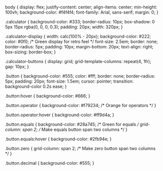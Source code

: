 body {
    display: flex;
    justify-content: center;
    align-items: center;
    min-height: 100vh;
    background-color: #f4f4f4;
    font-family: Arial, sans-serif;
    margin: 0;
}

.calculator {
    background-color: #333;
    border-radius: 10px;
    box-shadow: 0 5px 15px rgba(0, 0, 0, 0.3);
    padding: 20px;
    width: 320px;
}

.calculator-display {
    width: calc(100% - 20px);
    background-color: #222;
    color: #0f0; /* Green display for retro feel */
    font-size: 2.5em;
    border: none;
    border-radius: 5px;
    padding: 10px;
    margin-bottom: 20px;
    text-align: right;
    box-sizing: border-box;
}

.calculator-buttons {
    display: grid;
    grid-template-columns: repeat(4, 1fr);
    gap: 10px;
}

.button {
    background-color: #555;
    color: #fff;
    border: none;
    border-radius: 5px;
    padding: 20px;
    font-size: 1.5em;
    cursor: pointer;
    transition: background-color 0.2s ease;
}

.button:hover {
    background-color: #666;
}

.button.operator {
    background-color: #f79234; /* Orange for operators */
}

.button.operator:hover {
    background-color: #ff9d4a;
}

.button.equals {
    background-color: #28a745; /* Green for equals */
    grid-column: span 2; /* Make equals button span two columns */
}

.button.equals:hover {
    background-color: #2fb94e;
}

.button.zero {
    grid-column: span 2; /* Make zero button span two columns */
}

.button.decimal {
    background-color: #555;
}
